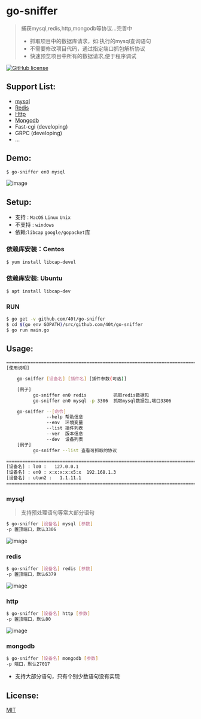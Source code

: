 
# go-sniffer

> 捕获mysql,redis,http,mongodb等协议...完善中
> - 抓取项目中的数据库请求，如:执行的mysql查询语句
> - 不需要修改项目代码，通过指定端口抓包解析协议
> - 快速预览项目中所有的数据请求,便于程序调试

[![GitHub license](https://img.shields.io/github/license/40t/go-sniffer.svg?style=popout-square)](https://github.com/40t/go-sniffer/blob/master/LICENSE)



## Support List:
- [mysql](#mysql)
- [Redis](#redis)
- [Http](#http)
- [Mongodb](#mongodb)
- Fast-cgi (developing)
- GRPC (developing)
- ...

## Demo:
``` bash
$ go-sniffer en0 mysql
```
![image](https://github.com/40t/go-sniffer/raw/master/images/demo.gif)
## Setup:
- 支持 : `MacOS` `Linux` `Unix`
- 不支持 : `windows`
- 依赖:`libcap` `google/gopacket`库

### 依赖库安装：Centos
``` bash
$ yum install libcap-devel
```
### 依赖库安装: Ubuntu
``` bash
$ apt install libcap-dev
```
### RUN
``` bash
$ go get -v github.com/40t/go-sniffer
$ cd $(go env GOPATH)/src/github.com/40t/go-sniffer
$ go run main.go
```
## Usage:
``` bash
=======================================================================
[使用说明]

    go-sniffer [设备名] [插件名] [插件参数(可选)]

    [例子]
          go-sniffer en0 redis          抓取redis数据包
          go-sniffer en0 mysql -p 3306  抓取mysql数据包,端口3306

    go-sniffer --[命令]
               --help 帮助信息
               --env  环境变量
               --list 插件列表
               --ver  版本信息
               --dev  设备列表
    [例子]
          go-sniffer --list 查看可抓取的协议

=======================================================================
[设备名] : lo0 :   127.0.0.1
[设备名] : en0 : x:x:x:x:x5:x  192.168.1.3
[设备名] : utun2 :   1.1.11.1
=======================================================================
```

### mysql
> 支持预处理语句等常大部分语句
``` bash
$ go-sniffer [设备名] mysql [参数]
-p 置顶端口，默认3306
```
![image](https://github.com/40t/go-sniffer/raw/master/images/mysql.gif)

### redis
``` bash
$ go-sniffer [设备名] redis [参数]
-p 置顶端口，默认6379
```
![image](https://github.com/40t/go-sniffer/raw/master/images/redis.gif)

### http
``` bash
$ go-sniffer [设备名] http [参数]
-p 置顶端口，默认80
```
![image](https://github.com/40t/go-sniffer/raw/master/images/http.gif)

### mongodb
``` bash
$ go-sniffer [设备名] mongodb [参数]
-p 端口，默认27017
```
- 支持大部分语句，只有个别少数语句没有实现

## License:
[MIT](http://opensource.org/licenses/MIT)
